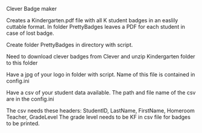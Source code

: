 Clever Badge maker

Creates a Kindergarten.pdf file with all K student badges 
 in an easlily cuttable format.
In folder PrettyBadges leaves a PDF for each student in case of lost badge.

Create folder PrettyBadges in directory with script.

Need to download clever badges from Clever and unzip Kindergarten folder to this folder

Have a jpg of your logo in folder with script. 
Name of this file is contained in config.ini

Have a csv of your student data available.
The path and file name of the csv are in the config.ini

The csv needs these headers:
StudentID, LastName, FirstName, Homeroom Teacher, GradeLevel
The grade level needs to be KF in csv file for badges to be printed.
